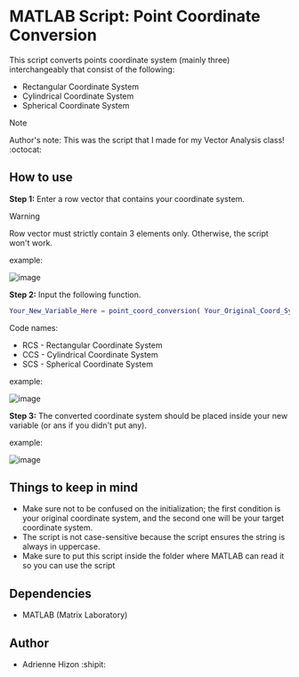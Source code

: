 # MATLAB Script: Point Coordinate Conversion
This script converts points coordinate system (mainly three) interchangeably that consist of the following:
- Rectangular Coordinate System
- Cylindrical Coordinate System
- Spherical Coordinate System

>[!NOTE]
> Author's note: This was the script that I made for my Vector Analysis class! :octocat:

## How to use
**Step 1:** Enter a row vector that contains your coordinate system.
>[!WARNING]
> Row vector must strictly contain 3 elements only. Otherwise, the script won't work.

example: 

![image](https://github.com/user-attachments/assets/052bdd3c-3e9c-4988-9203-fc8e1d2865e6)


**Step 2:** Input the following function.

```matlab
Your_New_Variable_Here = point_coord_conversion( Your_Original_Coord_System , Your_Target_Coord_System , Your_Vector_Variable)
```
Code names:
- RCS - Rectangular Coordinate System
- CCS - Cylindrical Coordinate System
- SCS - Spherical Coordinate System

example:

![image](https://github.com/user-attachments/assets/d20c0ebd-bcc2-4b60-8bf0-f5820d61b4e8)


**Step 3:** The converted coordinate system should be placed inside your new variable (or ans if you didn't put any).

example:

![image](https://github.com/user-attachments/assets/06bfec82-52aa-4568-b82b-ac859c23cb80)


## Things to keep in mind
- Make sure not to be confused on the initialization; the first condition is your original coordinate system, and the second one will be your target coordinate system.
- The script is not case-sensitive because the script ensures the string is always in uppercase.
- Make sure to put this script inside the folder where MATLAB can read it so you can use the script

## Dependencies
- MATLAB (Matrix Laboratory)

## Author
- Adrienne Hizon :shipit:
